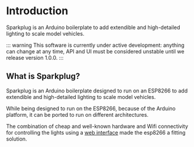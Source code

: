 # Introduction

Sparkplug is an Arduino boilerplate to add extendible and high-detailed lighting to scale model vehicles.

::: warning
This software is currently under active development: anything can change at any time, API and UI must be considered unstable until we release version 1.0.0.
:::

## What is Sparkplug?

Sparkplug is an Arduino boilerplate designed to run on an ESP8266 to add extendible and high-detailed lighting to scale model vehicles.

While being designed to run on the ESP8266, because of the Arduino platform, it can be ported to run on different architectures.

The combination of cheap and well-known hardware and Wifi connectivity for controlling the lights using a [web interface](#coilpack-remote-control) made the esp8266 a fitting solution.
